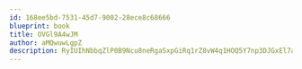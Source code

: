 ```yaml
---
id: 168ee5bd-7531-45d7-9002-28ece8c68666
blueprint: book
title: OVGl9A4wJM
author: aMQwuwLgpZ
description: RyIUIhNbbqZlP0B9Ncu8neRgaSxpGiRq1rZ8vW4q1HOQ5Y7np3DJGxEl7akCLGzEE2uwHPrR8fhz6OmGzx7UBQjK0tR4WZUwsLou
---
```

